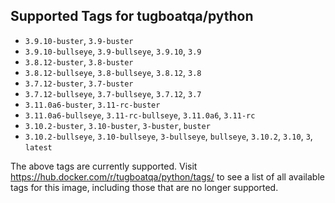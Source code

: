 ## Supported Tags for tugboatqa/python

* `3.9.10-buster`, `3.9-buster`
* `3.9.10-bullseye`, `3.9-bullseye`, `3.9.10`, `3.9`
* `3.8.12-buster`, `3.8-buster`
* `3.8.12-bullseye`, `3.8-bullseye`, `3.8.12`, `3.8`
* `3.7.12-buster`, `3.7-buster`
* `3.7.12-bullseye`, `3.7-bullseye`, `3.7.12`, `3.7`
* `3.11.0a6-buster`, `3.11-rc-buster`
* `3.11.0a6-bullseye`, `3.11-rc-bullseye`, `3.11.0a6`, `3.11-rc`
* `3.10.2-buster`, `3.10-buster`, `3-buster`, `buster`
* `3.10.2-bullseye`, `3.10-bullseye`, `3-bullseye`, `bullseye`, `3.10.2`, `3.10`, `3`, `latest`

The above tags are currently supported. Visit https://hub.docker.com/r/tugboatqa/python/tags/ to see a list of all available tags for this image, including those that are no longer supported.

